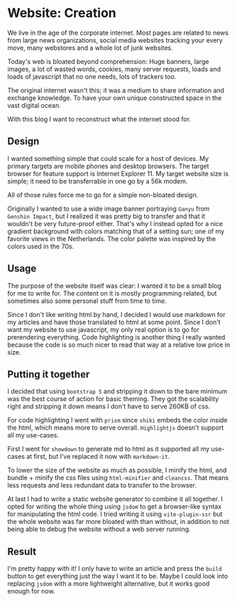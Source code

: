 # Website: Creation

We live in the age of the corporate internet. Most pages are related to news
from large news organizations, social media websites tracking your every move,
many webstores and a whole lot of junk websites.

Today's web is bloated beyond comprehension: Huge banners, large images, a lot
of wasted words, cookies, many server requests, loads and loads of javascript
that no one needs, lots of trackers too.

The original internet wasn't this; it was a medium to share information and
exchange knowledge. To have your own unique constructed space in the vast
digital ocean.

With this blog I want to reconstruct what the internet stood for.

## Design

I wanted something simple that could scale for a host of devices. My primary
targets are mobile phones and desktop browsers. The target browser for feature
support is Internet Explorer 11. My target website size is simple; it need to
be transferrable in one go by a 56k modem.

All of those rules force me to go for a simple non-bloated design.

Originally I wanted to use a wide image banner portraying `Ganyu` from
`Genshin Impact`, but I realized it was pretty big to transfer and that it
wouldn't be very future-proof either. That's why I instead opted for a nice
gradient background with colors matching that of a setting sun; one of my
favorite views in the Netherlands. The color palette was inspired by the
colors used in the 70s.

## Usage

The purpose of the website itself was clear: I wanted it to be a small blog
for me to write for. The content on it is mostly programming related, but
sometimes also some personal stuff from time to time.

Since I don't like writing html by hand, I decided I would use markdown for
my articles and have those translated to html at some point. Since I don't
want my website to use javascript, my only real option is to go for
prerendering everything. Code highlighting is another thing I really wanted
because the code is so much nicer to read that way at a relative low price
in size.

## Putting it together

I decided that using `bootstrap 5` and stripping it down to the bare minimum
was the best course of action for basic theming. They got the scalability right
and stripping it down means I don't have to serve 260KB of css.

For code highlighting I went with `prism` since `shiki` embeds the color inside
the html, which means more to serve overall. `Highlightjs` doesn't support all
my use-cases.

First I went for `showdown` to generate md to html as it supported all my
use-cases at first, but I've replaced it now with `markdown-it`.

To lower the size of the website as much as possible, I minify the html, and
bundle + minify the css files using `html-minifier` and `cleancss`. That means
less requests and less redundant data to transfer to the browser.

At last I had to write a static website generator to combine it all together.
I opted for writing the whole thing using `jsdom` to get a browser-like syntax
for manipulating the html code. I tried writing it using `vite-plugin-ssr` but
the whole website was far more bloated with than without, in addition to not
being able to debug the website without a web server running.

## Result

I'm pretty happy with it! I only have to write an article and press the `build`
button to get everything just the way I want it to be. Maybe I could look into
replacing `jsdom` with a more lightweight alternative, but it works good enough
for now.
